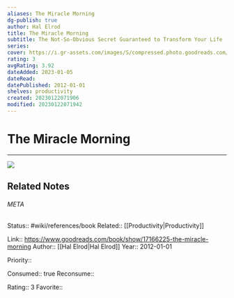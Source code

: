 ```yaml
---
aliases: The Miracle Morning
dg-publish: true
author: Hal Elrod
title: The Miracle Morning
subtitle: The Not-So-Obvious Secret Guaranteed to Transform Your Life
series: 
cover: https://i.gr-assets.com/images/S/compressed.photo.goodreads.com/books/1459775078l/17166225.jpg
rating: 3
avgRating: 3.92
dateAdded: 2023-01-05
dateRead: 
datePublished: 2012-01-01
shelves: productivity
created: 20230122071906
modified: 20230122071942
---
```

# The Miracle Morning
---
![](https://i.gr-assets.com/images/S/compressed.photo.goodreads.com/books/1459775078l/17166225.jpg)

## Related Notes




###### META
Status:: #wiki/references/book
Related:: [[Productivity\|Productivity]]

Link:: https://www.goodreads.com/book/show/17166225-the-miracle-morning
Author:: [[Hal Elrod\|Hal Elrod]]
Year:: 2012-01-01

Priority:: 

Consumed:: true
Reconsume:: 

Rating:: 3
Favorite:: 
